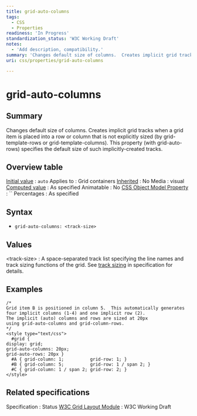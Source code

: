 ```yaml
---
title: grid-auto-columns
tags:
  - CSS
  - Properties
readiness: 'In Progress'
standardization_status: 'W3C Working Draft'
notes:
  - 'Add description, compatibility.'
summary: 'Changes default size of columns.  Creates implicit grid tracks when a grid item is placed into a row or column that is not explicitly sized (by grid-template-rows or grid-template-columns).  This property (with grid-auto-rows) specifies the default size of such implicitly-created tracks.'
uri: css/properties/grid-auto-columns

---
```

# grid-auto-columns

## Summary

Changes default size of columns. Creates implicit grid tracks when a grid item is placed into a row or column that is not explicitly sized (by grid-template-rows or grid-template-columns). This property (with grid-auto-rows) specifies the default size of such implicitly-created tracks.

## Overview table

[Initial value](/css/concepts/initial_value)
:   `auto`
Applies to
:   Grid containers
[Inherited](/css/concepts/inherited)
:   No
Media
:   visual
[Computed value](/css/concepts/computed_value)
:   As specified
Animatable
:   No
[CSS Object Model Property](/css/concepts/cssom)
:   ``
Percentages
:   As specified

## Syntax

-   `grid-auto-columns: <track-size>`

## Values

\<track-size\>
:   A space-separated track list specifying the line names and track sizing functions of the grid. See [track sizing](http://www.w3.org/TR/css3-grid-layout/#track-sizing) in specification for details.

## Examples

``` {.css}
/*
Grid item B is positioned in column 5.  This automatically generates four implicit columns (1-4) and one implicit row (2).
The implicit (auto) columns and rows are sized at 20px
using grid-auto-columns and grid-column-rows.
*/
<style type="text/css">
  #grid {
display: grid;
grid-auto-columns: 20px;
grid-auto-rows: 20px }
  #A { grid-column: 1;          grid-row: 1; }
  #B { grid-column: 5;          grid-row: 1 / span 2; }
  #C { grid-column: 1 / span 2; grid-row: 2; }
</style>
```

## Related specifications

Specification
:   Status
[W3C Grid Layout Module](http://www.w3.org/TR/css3-grid-layout)
:   W3C Working Draft

